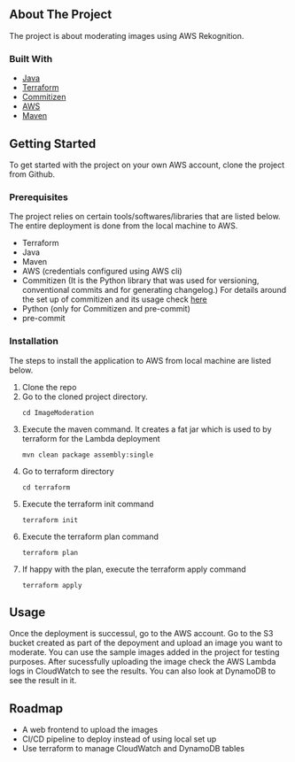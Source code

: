 <!-- ABOUT THE PROJECT -->
## About The Project

The project is about moderating images using AWS Rekognition.



### Built With

* [Java](Java-url)
* [Terraform](Terraform-url)
* [Commitizen](Commitizen-url)
* [AWS](AWS-url)
* [Maven](Maven-url)


<!-- GETTING STARTED -->
## Getting Started

To get started with the project on your own AWS account, clone the project from Github. 

### Prerequisites

The project relies on certain tools/softwares/libraries that are listed below. The entire deployment is done from the local machine to AWS. 
* Terraform
* Java
* Maven
* AWS (credentials configured using AWS cli)
* Commitizen (It is the Python library that was used for versioning, conventional commits and for generating changelog.)
   For details around the set up of commitizen and its usage check [here](commitizen-blog-url)
* Python (only for Commitizen and pre-commit)
* pre-commit


### Installation

The steps to install the application to AWS from local machine are listed below.

1. Clone the repo
2. Go to the cloned project directory. 
   ```
   cd ImageModeration
   ```
3. Execute the maven command. It creates a fat jar which is used to by terraform for the Lambda deployment
   ```
   mvn clean package assembly:single
   ```
4. Go to terraform directory
   ```
   cd terraform
   ```
4. Execute the terraform init command
   ```
   terraform init
   ```
5. Execute the terraform plan command
   ```
   terraform plan
   ```
6. If happy with the plan, execute the terraform apply command
   ```
   terraform apply
   ```


<!-- USAGE EXAMPLES -->
## Usage

Once the deployment is successul, go to the AWS account. Go to the S3 bucket created as part of the depoyment and upload an image you want to moderate. You can use the sample images added in the project for testing purposes. After sucessfully uploading the image check the AWS Lambda logs in CloudWatch to see the results. You can also look at DynamoDB to see the result in it.


<!-- ROADMAP -->
## Roadmap

- A web frontend to upload the images
- CI/CD pipeline to deploy instead of using local set up
- Use terraform to manage CloudWatch and DynamoDB tables


[Java-url]: https://nextjs.org/
[Terraform-url]: https://www.terraform.io/
[Commitizen-url]: https://pypi.org/project/commitizen/
[AWS-url]: https://aws.amazon.com/
[Maven-url]: https://maven.apache.org/
[commitizen-blog-url]: https://medium.com/@iyerajiv/versioning-and-changelog-generation-using-commitizen-fc01a165f849